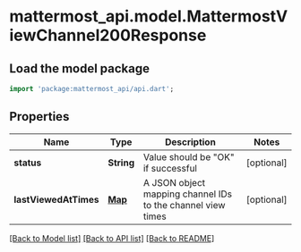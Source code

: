 # mattermost_api.model.MattermostViewChannel200Response

## Load the model package
```dart
import 'package:mattermost_api/api.dart';
```

## Properties
Name | Type | Description | Notes
------------ | ------------- | ------------- | -------------
**status** | **String** | Value should be \"OK\" if successful | [optional] 
**lastViewedAtTimes** | [**Map**](.md) | A JSON object mapping channel IDs to the channel view times | [optional] 

[[Back to Model list]](../GENERATED_README.md#documentation-for-models) [[Back to API list]](../GENERATED_README.md#documentation-for-api-endpoints) [[Back to README]](../GENERATED_README.md)


